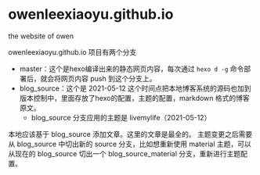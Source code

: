 # owenleexiaoyu.github.io
the website of owen

owenleexiaoyu.github.io 项目有两个分支

- master：这个是hexo编译出来的静态网页内容，每次通过 `hexo d -g` 命令部署后，就会将网页内容 push 到这个分支上。
- blog_source：这个是 2021-05-12 这个时间点把本地博客系统的源码也加到版本控制中，里面存放了hexo的配置，主题的配置，markdown 格式的博客原文。
  - blog_source 分支应用的主题是 livemylife（2021-05-12）

本地应该基于 blog_source 添加文章。这里的文章是最全的。
主题变更之后需要从 blog_source 中切出新的 source 分支，比如想重新使用 material 主题，可以从现在的 blog_source 切出一个 blog_source_material 分支，重新进行主题配置。

